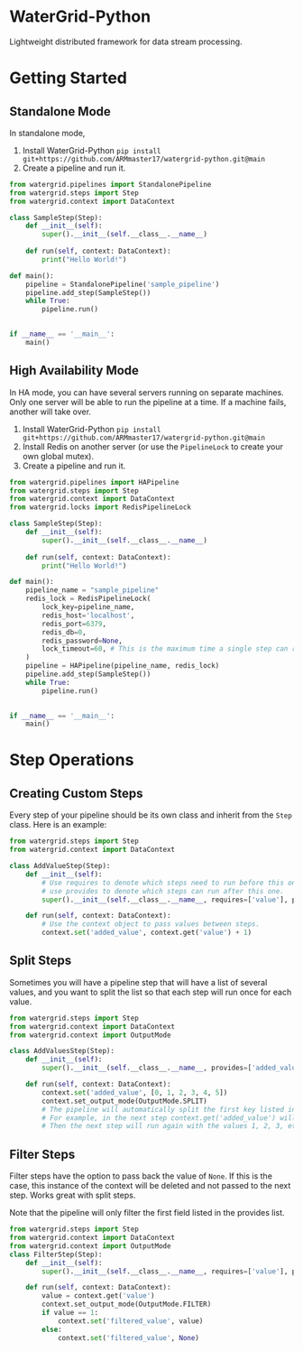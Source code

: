 # WaterGrid-Python
Lightweight distributed framework for data stream processing.

# Getting Started
## Standalone Mode
In standalone mode, 
1. Install WaterGrid-Python `pip install git+https://github.com/ARMmaster17/watergrid-python.git@main`
2. Create a pipeline and run it.
```python
from watergrid.pipelines import StandalonePipeline
from watergrid.steps import Step
from watergrid.context import DataContext

class SampleStep(Step):
    def __init__(self):
        super().__init__(self.__class__.__name__)
        
    def run(self, context: DataContext):
        print("Hello World!")

def main():
    pipeline = StandalonePipeline('sample_pipeline')
    pipeline.add_step(SampleStep())
    while True:
        pipeline.run()

        
if __name__ == '__main__':
    main()
```

## High Availability Mode
In HA mode, you can have several servers running on separate machines. Only
one server will be able to run the pipeline at a time. If a machine fails, another will take over.

1. Install WaterGrid-Python `pip install git+https://github.com/ARMmaster17/watergrid-python.git@main`
2. Install Redis on another server (or use the `PipelineLock` to create your own global mutex).
3. Create a pipeline and run it.
```python
from watergrid.pipelines import HAPipeline
from watergrid.steps import Step
from watergrid.context import DataContext
from watergrid.locks import RedisPipelineLock

class SampleStep(Step):
    def __init__(self):
        super().__init__(self.__class__.__name__)
        
    def run(self, context: DataContext):
        print("Hello World!")

def main():
    pipeline_name = "sample_pipeline"
    redis_lock = RedisPipelineLock(
        lock_key=pipeline_name,
        redis_host='localhost',
        redis_port=6379,
        redis_db=0,
        redis_password=None,
        lock_timeout=60, # This is the maximum time a single step can run.
    )
    pipeline = HAPipeline(pipeline_name, redis_lock)
    pipeline.add_step(SampleStep())
    while True:
        pipeline.run()

        
if __name__ == '__main__':
    main()
```
# Step Operations

## Creating Custom Steps
Every step of your pipeline should be its own class and inherit from the `Step` class. Here is an example:

```python
from watergrid.steps import Step
from watergrid.context import DataContext

class AddValueStep(Step):
    def __init__(self):
        # Use requires to denote which steps need to run before this one, and
        # use provides to denote which steps can run after this one.
        super().__init__(self.__class__.__name__, requires=['value'], provides=['added_value'])

    def run(self, context: DataContext):
        # Use the context object to pass values between steps.
        context.set('added_value', context.get('value') + 1)
```

## Split Steps
Sometimes you will have a pipeline step that will have a list of several values,
and you want to split the list so that each step will run once for each value.

```python
from watergrid.steps import Step
from watergrid.context import DataContext
from watergrid.context import OutputMode

class AddValuesStep(Step):
    def __init__(self):
        super().__init__(self.__class__.__name__, provides=['added_value'])

    def run(self, context: DataContext):
        context.set('added_value', [0, 1, 2, 3, 4, 5])
        context.set_output_mode(OutputMode.SPLIT)
        # The pipeline will automatically split the first key listed in provides.
        # For example, in the next step context.get('added_value') will return 0.
        # Then the next step will run again with the values 1, 2, 3, etc...
```

## Filter Steps
Filter steps have the option to pass back the value of `None`. If this is the case, this instance of the context will be deleted and not passed to the next step. Works great with split steps.

Note that the pipeline will only filter the first field listed in the provides list.

```python
from watergrid.steps import Step
from watergrid.context import DataContext
from watergrid.context import OutputMode
class FilterStep(Step):
    def __init__(self):
        super().__init__(self.__class__.__name__, requires=['value'], provides=['filtered_value'])

    def run(self, context: DataContext):
        value = context.get('value')
        context.set_output_mode(OutputMode.FILTER)
        if value == 1:
            context.set('filtered_value', value)
        else:
            context.set('filtered_value', None)
```
